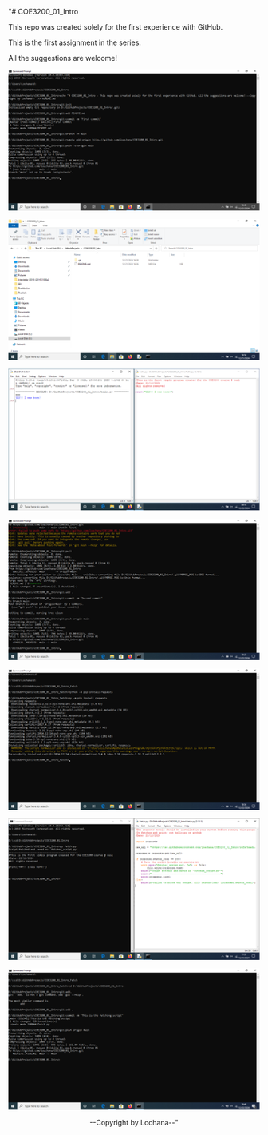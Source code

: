 "# COE3200_01_Intro

This repo was created solely for the first experience with GitHub.

This is the first assignment in the series.

All the suggestions are welcome! 

![1](README.md_was_created.png)

![2](Repo_dir.png)

![3](Py_print.png)

![4](Push_hello.png)

![5](Req_install.png)

![6](Fetch_code_result.png)

![7](Push_fetch.png)

<p align="center">--Copyright by Lochana--" </p>

